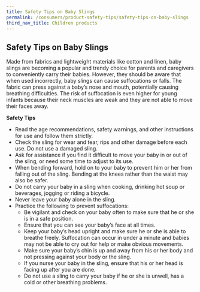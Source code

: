 ```yaml
---
title: Safety Tips on Baby Slings
permalink: /consumers/product-safety-tips/safety-tips-on-baby-slings
third_nav_title: Children products
---
```

## Safety Tips on Baby Slings
Made from fabrics and lightweight materials like cotton and linen, baby slings are becoming a popular and trendy choice for parents and caregivers to conveniently carry their babies. However, they should be aware that when used incorrectly, baby slings can cause suffocations or falls. The fabric can press against a baby’s nose and mouth, potentially causing breathing difficulties. The risk of suffocation is even higher for young infants because their neck muscles are weak and they are not able to move their faces away.

**Safety Tips**
* Read the age recommendations, safety warnings, and other instructions for use and follow them strictly.
* Check the sling for wear and tear, rips and other damage before each use. Do not use a damaged sling.
* Ask for assistance if you find it difficult to move your baby in or out of the sling, or need some time to adjust to its use.
* When bending forward, hold on to your baby to prevent him or her from falling out of the sling. Bending at the knees rather than the waist may also be safer.
* Do not carry your baby in a sling when cooking, drinking hot soup or beverages, jogging or riding a bicycle.
* Never leave your baby alone in the sling.
* Practice the following to prevent suffocations:
  * Be vigilant and check on your baby often to make sure that he or she is in a safe position.
  * Ensure that you can see your baby’s face at all times.
  * Keep your baby’s head upright and make sure he or she is able to breathe freely. Suffocation can occur in under a minute and babies may not be able to cry out for help or make obvious movements.
  * Make sure your baby’s chin is up and away from his or her body and not pressing against your body or the sling.
  * If you nurse your baby in the sling, ensure that his or her head is facing up after you are done.
  * Do not use a sling to carry your baby if he or she is unwell, has a cold or other breathing problems.












